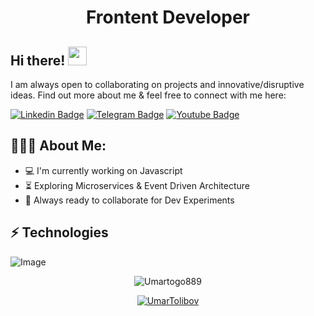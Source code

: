 <h1 align="center">Frontent Developer</h1>

## Hi there! <img src="https://raw.githubusercontent.com/aemmadi/aemmadi/master/wave.gif" width="30px">


I am always open to collaborating on projects and innovative/disruptive ideas. Find out more about me & feel free to connect with me here:

[![Linkedin Badge](https://img.shields.io/badge/-sukhrob_nuraliev-blue?style=flat-square&logo=Linkedin&logoColor=white&link=https://www.linkedin.com/in/sukhrob-nuraliev-100845186/)](https://www.linkedin.com/in/sukhrob-nuraliev-100845186/) 
[![Telegram Badge](https://img.shields.io/badge/@sukhrobnuraliev-2CA5E0?style=flat-square&logo=telegram&logoColor=white&link=https://t.me/sukhrobnuraliev)](https://t.me/sukhrobnuraliev) 
[![Youtube Badge](https://img.shields.io/badge/@NuraliyevOrgatadi-FF0004?style=flat-square&logo=youtube&logoColor=white&link=https://www.youtube.com/@NuraliyevOrgatadi)](https://www.youtube.com/@NuraliyevOrgatadi)

  
<h2 align="left">👨🏻‍💻 About Me:</h2>

- :computer: I'm currently working on Javascript 
- :hourglass_flowing_sand:  Exploring Microservices & Event Driven Architecture
- :rocket: Always ready to collaborate for Dev Experiments

## ⚡ Technologies

![Image](https://img.shields.io/badge/Laravel-FF2D20?style=for-the-badge&logo=laravel&logoColor=white)


<p align="center"> <img src="https://github-readme-stats.vercel.app/api?username=Umartogo889&show_icons=true&theme=gotham" alt="Umartogo889" />

<p align="center"> <a href="https://github.com/ryo-ma/github-profile-trophy"><img src="https://github-profile-trophy.vercel.app/?username=Umartogo889&theme=onestar&row=1&margin-w=15&margin-h=15&no-bg=true" alt="UmarTolibov" /></a> </p>
